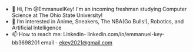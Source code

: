 
- 👋 Hi, I’m @EmmanuelKey! I'm an incoming freshman studying Computer Science at The Ohio State University!
- 👀 I’m interested in Anime, Sneakers, The NBA(Go Bulls!), Robotics, and Artificial Intelligence
- 📫 How to reach me:
Linkedin- linkedin.com/in/emmanuel-key-bb3698201
email - ekey2021@gmail.com
<!---
EmmanuelKey/EmmanuelKey is a ✨ special ✨ repository because its `README.md` (this file) appears on your GitHub profile.
You can click the Preview link to take a look at your changes.
--->
